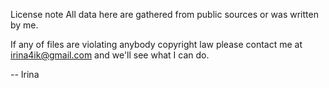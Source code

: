 License note 
All data here are gathered from public sources or was written by me. 

If any of files are violating anybody copyright law please contact me
at irina4ik@gmail.com and we'll see what I can do.

-- Irina
